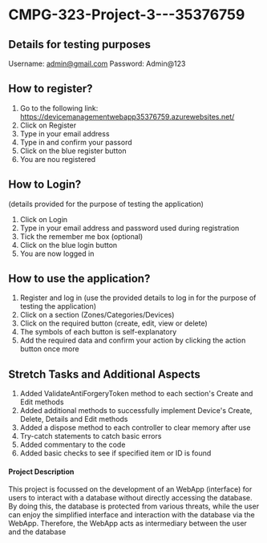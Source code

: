 # CMPG-323-Project-3---35376759

## Details for testing purposes
Username: admin@gmail.com
Password: Admin@123

## How to register?
1. Go to the following link: https://devicemanagementwebapp35376759.azurewebsites.net/
2. Click on Register
3. Type in your email address
4. Type in and confirm your passord
5. Click on the blue register button
6. You are nou registered



## How to Login?
(details provided for the purpose of testing the application)
1. Click on Login
2. Type in your email address and password used during registration
3. Tick the remember me box (optional)
4. Click on the blue login button
5. You are now logged in



## How to use the application?
1. Register and log in (use the provided details to log in for the purpose of testing the application)
2. Click on a section (Zones/Categories/Devices)
3. Click on the required button (create, edit, view or delete)
4. The symbols of each button is self-explanatory
5. Add the required data and confirm your action by clicking the action button once more



## Stretch Tasks and Additional Aspects
1. Added ValidateAntiForgeryToken method to each section's Create and Edit methods
2. Added additional methods to successfully implement Device's Create, Delete, Details and Edit methods
3. Added a dispose method to each controller to clear memory after use
4. Try-catch statements to catch basic errors
5. Added commentary to the code
6. Added basic checks to see if specified item or ID is found



#### Project Description
This project is focussed on the development of an WebApp (interface) for users to interact with a database without directly accessing the database. By doing this, the database is protected from various threats, while the user can enjoy the simplified interface and interaction with the database via the WebApp. Therefore, the WebApp acts as intermediary between the user and the database
